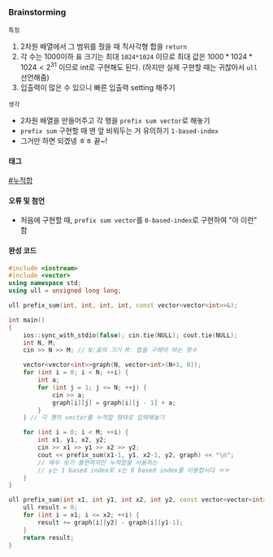 ### Brainstorming
`특징`
1. 2차원 배열에서 그 범위를 줬을 때 직사각형 합을 `return`
2. 각 수는 1000이하 표 크기는 최대 `1024*1024` 이므로
   최대 값은 $1000*1024*1024 < 2^31$ 이므로 int로 구현해도 된다.
   (하지만 실제 구현할 때는 귀찮아서 `ull` 선언해줌)
3. 입출력이 많은 수 있으니 빠른 입출력 setting 해주기

`생각`
- 2차원 배열을 만들어주고 각 행을 `prefix sum vector`로 해놓기
- `prefix sum` 구현할 때 맨 앞 비워두는 거 유의하기 `1-based-index`
- 그거만 하면 되겠넹 ㅎㅎ 끝~!
      




#### 태그
[#누적합]()
#### 오류 및 첨언
- 처음에 구현할 때, `prefix sum vector`를 `0-based-index`로 구현하여
  "아 이런" 함

#### 완성 코드

```cpp
#include <iostream>
#include <vector>
using namespace std;
using ull = unsigned long long;

ull prefix_sum(int, int, int, int, const vector<vector<int>>&);

int main()
{
    ios::sync_with_stdio(false); cin.tie(NULL); cout.tie(NULL);
    int N, M;
    cin >> N >> M; // N:표의 크기 M: 합을 구해야 하는 횟수

    vector<vector<int>>graph(N, vector<int>(N+1, 0));
    for (int i = 0; i < N; ++i) {
        int a;
        for (int j = 1; j <= N; ++j) {
            cin >> a;
            graph[i][j] = graph[i][j - 1] + a;
        }
    } // 각 행의 vector를 누적합 형태로 입력해놓기

    for (int i = 0; i < M; ++i) {
        int x1, y1, x2, y2;
        cin >> x1 >> y1 >> x2 >> y2;
        cout << prefix_sum(x1-1, y1, x2-1, y2, graph) << "\n";
        // 매우 보기 불편하지만 누적합을 사용하는 
        // y는 1 based index로 x는 0 based index를 이용합시다 ㅠㅠ
    }
}

ull prefix_sum(int x1, int y1, int x2, int y2, const vector<vector<int>>& graph) {
    ull result = 0;
    for (int i = x1; i <= x2; ++i) {
        result += graph[i][y2] - graph[i][y1-1];
    }
    return result;
}
```
